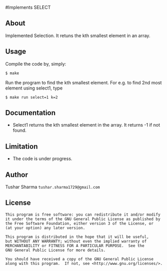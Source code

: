 #Implements SELECT


About
-------------

Implemented Selection. It retuns the kth smallest element in an array. 


## Usage 

Compile the code by, simply:

	$ make

Run the program to find the kth smallest element. For e.g. to find 2nd most element using select1, type 


	$ make run select=1 k=2


Documentation
-------------


- Select1 returns the kth smallest element in the array. It returns -1 if not found. 

## Limitation

- The code is under progress.

## Author

Tushar Sharma `tushar.sharma1729@gmail.com`

## License

    This program is free software: you can redistribute it and/or modify
    it under the terms of the GNU General Public License as published by
    the Free Software Foundation, either version 3 of the License, or
    (at your option) any later version.

    This program is distributed in the hope that it will be useful,
    but WITHOUT ANY WARRANTY; without even the implied warranty of
    MERCHANTABILITY or FITNESS FOR A PARTICULAR PURPOSE.  See the
    GNU General Public License for more details.

    You should have received a copy of the GNU General Public License
    along with this program.  If not, see <http://www.gnu.org/licenses/>.


